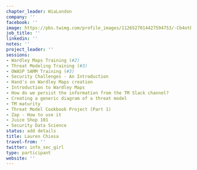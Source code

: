 ```yaml
---
chapter_leader: WiaLondon
company: ''
facebook: ''
image: https://pbs.twimg.com/profile_images/1126527014427594753/-Cb4otPe_400x400.jpg
job_title: ''
linkedin: ''
notes: ''
project_leader: ''
sessions:
- Wardley Maps Training (#2)
- Threat Modeling Training (#3)
- OWASP SAMM Training (#3)
- Security Challenges - An Introduction
- Hand's on Wardley Maps creation
- Introduction to Wardley Maps
- How do we persist the information from the TM Slack channel?
- Creating a generic diagram of a threat model
- TM maturity
- Threat Model Cookbook Project (Part 1)
- Zap - How to use it
- Juice Shop 101
- Security Data Science
status: add details
title: Lauren Chiesa
travel-from: ''
twitter: info_sec_girl
type: participant
website: ''
---
```


<!-- put more details about participant here -->